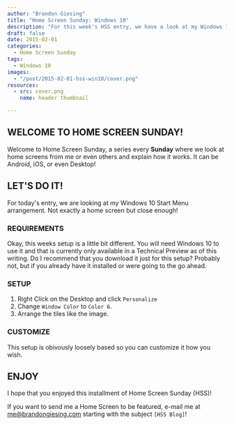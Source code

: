 ```yaml
---
author: "Brandon Giesing"
title: "Home Screen Sunday: Windows 10"
description: "For this week's HSS entry, we have a look at my Windows 10 Start Menu!"
draft: false
date: 2015-02-01
categories:
  - Home Screen Sunday
tags:
  - Windows 10
images:
  - "/post/2015-02-01-hss-win10/cover.png"
resources:
  - src: cover.png
    name: header thumbnail

---
```


## WELCOME TO HOME SCREEN SUNDAY!

Welcome to Home Screen Sunday, a series every **Sunday** where we look at home
screens from me or even others and explain how it works. It can be Android, iOS,
or even Desktop!

## LET'S DO IT!

For today's entry, we are looking at my Windows 10 Start Menu arrangement. Not
exactly a home screen but close enough!

### REQUIREMENTS

Okay, this weeks setup is a little bit different. You will need Windows 10 to
use it and that is currently only available in a Technical Preview as of this
writing. Do I recommend that you download it just for this setup? Probably not,
but if you already have it installed or were going to the go ahead.

### SETUP

1. Right Click on the Desktop and click `Personalize`
2. Change `Window Color` to `Color 6`.
3. Arrange the tiles like the image.

### CUSTOMIZE

This setup is obivously loosely based so you can customize it how you wish.

## ENJOY

I hope that you enjoyed this installment of Home Screen Sunday (HSS)!

If you want to send me a Home Screen to be featured, e-mail me at
<me@brandongiesing.com> starting with the subject `[HSS Blog]`!
